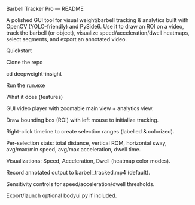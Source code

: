 Barbell Tracker Pro — README

A polished GUI tool for visual weight/barbell tracking & analytics built with OpenCV (YOLO-friendly) and PySide6.
Use it to draw an ROI on a video, track the barbell (or object), visualize speed/acceleration/dwell heatmaps, select segments, and export an annotated video.


Quickstart

Clone the repo

cd deepweight-insight

Run the run.exe

















What it does (features)

GUI video player with zoomable main view + analytics view.

Draw bounding box (ROI) with left mouse to initialize tracking.

Right-click timeline to create selection ranges (labelled & colorized).

Per-selection stats: total distance, vertical ROM, horizontal sway, avg/max/min speed, avg/max acceleration, dwell time.

Visualizations: Speed, Acceleration, Dwell (heatmap color modes).

Record annotated output to barbell_tracked.mp4 (default).

Sensitivity controls for speed/acceleration/dwell thresholds.

Export/launch optional bodyui.py if included.
